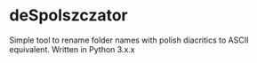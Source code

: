 # deSpolszczator
Simple tool to rename folder names with polish diacritics to ASCII equivalent.
Written in Python 3.x.x
